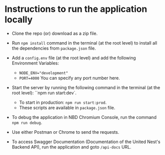 # Instructions to run the application locally

- Clone the repo (or) download as a zip file.

- Run `npm install` command in the terminal (at the root level) to install all the dependencies from `package.json` file.

- Add a `config.env` file (at the root level) and add the following Environment Variables:
    - `NODE_ENV="development"`
    - `PORT=4000` You can specify any port number here.

- Start the server by running the following command in the terminal (at the root level): ``npm run start:dev`.
    - To start in production: `npm run start:prod`.
    - These scripts are available in `package.json` file.

- To debug the application in NBD Chromium Console, run the command `npm run debug`.

- Use either Postman or Chrome to send the requests.

- To access Swagger Documentation (Documentation of the United Nest's Backend API), run the application and goto `/api-docs` URL.